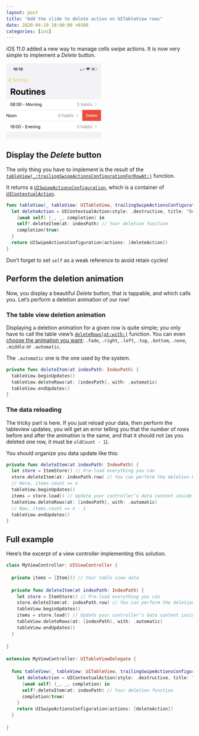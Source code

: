 ```yaml
---
layout: post
title: "Add the slide to delete action on UITableView rows"
date: 2020-04-10 18:00:00 +0100
categories: [ios]
---
```


iOS 11.0 added a new way to manage cells swipe actions. It is now very simple to implement a _Delete_ button.

<img src="/assets/2020-04-10/intro.png" alt="Swipe to delete illustration" width="256">


## Display the _Delete_ button

The only thing you have to implement is the result of the [`tableView(_:trailingSwipeActionsConfigurationForRowAt:)`](https://developer.apple.com/documentation/uikit/uitableviewdelegate/2902367-tableview) function.

It returns a [`UISwipeActionsConfiguration`](https://developer.apple.com/documentation/uikit/uiswipeactionsconfiguration), which is a container of [`UIContextualAction`](https://developer.apple.com/documentation/uikit/uicontextualaction).

```swift
func tableView(_ tableView: UITableView, trailingSwipeActionsConfigurationForRowAt indexPath: IndexPath) -> UISwipeActionsConfiguration? {
  let deleteAction = UIContextualAction(style: .destructive, title: "Delete") {
    [weak self] (_, _, completion) in
    self?.deleteItem(at: indexPath) // Your deletion function
    completion(true)
  }
  return UISwipeActionsConfiguration(actions: [deleteAction])
}
```

Don’t forget to set `self` as a weak reference to avoid retain cycles!


## Perform the deletion animation

Now, you display a beautiful _Delete_ button, that is tappable, and which calls you. Let’s perform a deletion animation of our row!


### The table view deletion animation

Displaying a deletion animation for a given row is quite simple; you only have to call the table view’s [`deleteRows(at:with:)`](https://developer.apple.com/documentation/uikit/uitableview/1614960-deleterows) function. You can even [choose the animation you want](https://developer.apple.com/documentation/uikit/uitableview/rowanimation): `.fade`, `.right`, `.left`, `.top`, `.bottom`, `.none`, `.middle` or `.automatic`.

The `.automatic` one is the one used by the system.

```swift
private func deleteItem(at indexPath: IndexPath) {
  tableView.beginUpdates()
  tableView.deleteRows(at: [indexPath], with: .automatic)
  tableView.endUpdates()
}
```


### The data reloading

The tricky part is here. If you just reload your data, then perform the tableview updates, you will get an error telling you that the number of rows before and after the animation is the same, and that it should not (as you deleted one row, it must be `oldCount - 1`).

You should organize you data update like this:

```swift
private func deleteItem(at indexPath: IndexPath) {
  let store = ItemStore() // Pre-load everything you can
  store.deleteItem(at: indexPath.row) // You can perform the deletion here and persist, but do not update the data in your controller!
  // Here, items.count == n
  tableView.beginUpdates()
  items = store.load() // Update your controller’s data content inside the table view updates block.
  tableView.deleteRows(at: [indexPath], with: .automatic)
  // Now, items.count == n - 1
  tableView.endUpdates()
}
```


## Full example

Here’s the excerpt of a view controller implementing this solution.

```swift
class MyViewController: UIViewController {

  private items = [Item]() // Your table view data

  private func deleteItem(at indexPath: IndexPath) {
    let store = ItemStore() // Pre-load everything you can
    store.deleteItem(at: indexPath.row) // You can perform the deletion here and persist, but do not update the data in your controller!
    tableView.beginUpdates()
    items = store.load() // Update your controller’s data content inside the table view updates block.
    tableView.deleteRows(at: [indexPath], with: .automatic)
    tableView.endUpdates()
  }

}

extension MyViewController: UITableViewDelegate {

  func tableView(_ tableView: UITableView, trailingSwipeActionsConfigurationForRowAt indexPath: IndexPath) -> UISwipeActionsConfiguration? {
    let deleteAction = UIContextualAction(style: .destructive, title: "Delete") {
      [weak self] (_, _, completion) in
      self?.deleteItem(at: indexPath) // Your deletion function
      completion(true)
    }
    return UISwipeActionsConfiguration(actions: [deleteAction])
  }

}
```